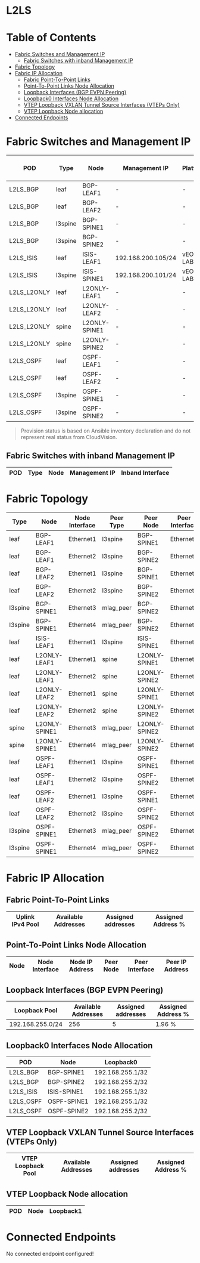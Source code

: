 # L2LS

# Table of Contents

- [Fabric Switches and Management IP](#fabric-switches-and-management-ip)
  - [Fabric Switches with inband Management IP](#fabric-switches-with-inband-management-ip)
- [Fabric Topology](#fabric-topology)
- [Fabric IP Allocation](#fabric-ip-allocation)
  - [Fabric Point-To-Point Links](#fabric-point-to-point-links)
  - [Point-To-Point Links Node Allocation](#point-to-point-links-node-allocation)
  - [Loopback Interfaces (BGP EVPN Peering)](#loopback-interfaces-bgp-evpn-peering)
  - [Loopback0 Interfaces Node Allocation](#loopback0-interfaces-node-allocation)
  - [VTEP Loopback VXLAN Tunnel Source Interfaces (VTEPs Only)](#vtep-loopback-vxlan-tunnel-source-interfaces-vteps-only)
  - [VTEP Loopback Node allocation](#vtep-loopback-node-allocation)
- [Connected Endpoints](#connected-endpoints)

# Fabric Switches and Management IP

| POD | Type | Node | Management IP | Platform | Provisioned in CloudVision |
| --- | ---- | ---- | ------------- | -------- | -------------------------- |
| L2LS_BGP | leaf | BGP-LEAF1 | - | - | Provisioned |
| L2LS_BGP | leaf | BGP-LEAF2 | - | - | Provisioned |
| L2LS_BGP | l3spine | BGP-SPINE1 | - | - | Provisioned |
| L2LS_BGP | l3spine | BGP-SPINE2 | - | - | Provisioned |
| L2LS_ISIS | leaf | ISIS-LEAF1 | 192.168.200.105/24 | vEOS-LAB | Provisioned |
| L2LS_ISIS | l3spine | ISIS-SPINE1 | 192.168.200.101/24 | vEOS-LAB | Provisioned |
| L2LS_L2ONLY | leaf | L2ONLY-LEAF1 | - | - | Provisioned |
| L2LS_L2ONLY | leaf | L2ONLY-LEAF2 | - | - | Provisioned |
| L2LS_L2ONLY | spine | L2ONLY-SPINE1 | - | - | Provisioned |
| L2LS_L2ONLY | spine | L2ONLY-SPINE2 | - | - | Provisioned |
| L2LS_OSPF | leaf | OSPF-LEAF1 | - | - | Provisioned |
| L2LS_OSPF | leaf | OSPF-LEAF2 | - | - | Provisioned |
| L2LS_OSPF | l3spine | OSPF-SPINE1 | - | - | Provisioned |
| L2LS_OSPF | l3spine | OSPF-SPINE2 | - | - | Provisioned |

> Provision status is based on Ansible inventory declaration and do not represent real status from CloudVision.

## Fabric Switches with inband Management IP
| POD | Type | Node | Management IP | Inband Interface |
| --- | ---- | ---- | ------------- | ---------------- |

# Fabric Topology

| Type | Node | Node Interface | Peer Type | Peer Node | Peer Interface |
| ---- | ---- | -------------- | --------- | ----------| -------------- |
| leaf | BGP-LEAF1 | Ethernet1 | l3spine | BGP-SPINE1 | Ethernet1 |
| leaf | BGP-LEAF1 | Ethernet2 | l3spine | BGP-SPINE2 | Ethernet1 |
| leaf | BGP-LEAF2 | Ethernet1 | l3spine | BGP-SPINE1 | Ethernet2 |
| leaf | BGP-LEAF2 | Ethernet2 | l3spine | BGP-SPINE2 | Ethernet2 |
| l3spine | BGP-SPINE1 | Ethernet3 | mlag_peer | BGP-SPINE2 | Ethernet3 |
| l3spine | BGP-SPINE1 | Ethernet4 | mlag_peer | BGP-SPINE2 | Ethernet4 |
| leaf | ISIS-LEAF1 | Ethernet1 | l3spine | ISIS-SPINE1 | Ethernet1 |
| leaf | L2ONLY-LEAF1 | Ethernet1 | spine | L2ONLY-SPINE1 | Ethernet1 |
| leaf | L2ONLY-LEAF1 | Ethernet2 | spine | L2ONLY-SPINE2 | Ethernet1 |
| leaf | L2ONLY-LEAF2 | Ethernet1 | spine | L2ONLY-SPINE1 | Ethernet2 |
| leaf | L2ONLY-LEAF2 | Ethernet2 | spine | L2ONLY-SPINE2 | Ethernet2 |
| spine | L2ONLY-SPINE1 | Ethernet3 | mlag_peer | L2ONLY-SPINE2 | Ethernet3 |
| spine | L2ONLY-SPINE1 | Ethernet4 | mlag_peer | L2ONLY-SPINE2 | Ethernet4 |
| leaf | OSPF-LEAF1 | Ethernet1 | l3spine | OSPF-SPINE1 | Ethernet1 |
| leaf | OSPF-LEAF1 | Ethernet2 | l3spine | OSPF-SPINE2 | Ethernet1 |
| leaf | OSPF-LEAF2 | Ethernet1 | l3spine | OSPF-SPINE1 | Ethernet2 |
| leaf | OSPF-LEAF2 | Ethernet2 | l3spine | OSPF-SPINE2 | Ethernet2 |
| l3spine | OSPF-SPINE1 | Ethernet3 | mlag_peer | OSPF-SPINE2 | Ethernet3 |
| l3spine | OSPF-SPINE1 | Ethernet4 | mlag_peer | OSPF-SPINE2 | Ethernet4 |

# Fabric IP Allocation

## Fabric Point-To-Point Links

| Uplink IPv4 Pool | Available Addresses | Assigned addresses | Assigned Address % |
| ---------------- | ------------------- | ------------------ | ------------------ |

## Point-To-Point Links Node Allocation

| Node | Node Interface | Node IP Address | Peer Node | Peer Interface | Peer IP Address |
| ---- | -------------- | --------------- | --------- | -------------- | --------------- |

## Loopback Interfaces (BGP EVPN Peering)

| Loopback Pool | Available Addresses | Assigned addresses | Assigned Address % |
| ------------- | ------------------- | ------------------ | ------------------ |
| 192.168.255.0/24 | 256 | 5 | 1.96 % |

## Loopback0 Interfaces Node Allocation

| POD | Node | Loopback0 |
| --- | ---- | --------- |
| L2LS_BGP | BGP-SPINE1 | 192.168.255.1/32 |
| L2LS_BGP | BGP-SPINE2 | 192.168.255.2/32 |
| L2LS_ISIS | ISIS-SPINE1 | 192.168.255.1/32 |
| L2LS_OSPF | OSPF-SPINE1 | 192.168.255.1/32 |
| L2LS_OSPF | OSPF-SPINE2 | 192.168.255.2/32 |

## VTEP Loopback VXLAN Tunnel Source Interfaces (VTEPs Only)

| VTEP Loopback Pool | Available Addresses | Assigned addresses | Assigned Address % |
| --------------------- | ------------------- | ------------------ | ------------------ |

## VTEP Loopback Node allocation

| POD | Node | Loopback1 |
| --- | ---- | --------- |

# Connected Endpoints

No connected endpoint configured!

